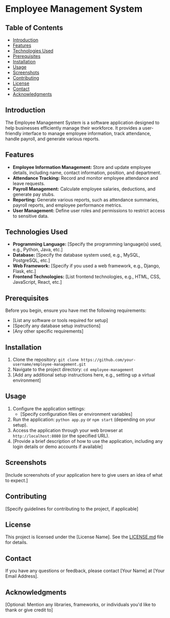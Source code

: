 # Employee Management System

## Table of Contents
- [Introduction](#introduction)
- [Features](#features)
- [Technologies Used](#technologies-used)
- [Prerequisites](#prerequisites)
- [Installation](#installation)
- [Usage](#usage)
- [Screenshots](#screenshots)
- [Contributing](#contributing)
- [License](#license)
- [Contact](#contact)
- [Acknowledgments](#acknowledgments)

## Introduction
The Employee Management System is a software application designed to help businesses efficiently manage their workforce. It provides a user-friendly interface to manage employee information, track attendance, handle payroll, and generate various reports.

## Features
- **Employee Information Management:** Store and update employee details, including name, contact information, position, and department.
- **Attendance Tracking:** Record and monitor employee attendance and leave requests.
- **Payroll Management:** Calculate employee salaries, deductions, and generate pay stubs.
- **Reporting:** Generate various reports, such as attendance summaries, payroll reports, and employee performance metrics.
- **User Management:** Define user roles and permissions to restrict access to sensitive data.

## Technologies Used
- **Programming Language:** [Specify the programming language(s) used, e.g., Python, Java, etc.]
- **Database:** [Specify the database system used, e.g., MySQL, PostgreSQL, etc.]
- **Web Framework:** [Specify if you used a web framework, e.g., Django, Flask, etc.]
- **Frontend Technologies:** [List frontend technologies, e.g., HTML, CSS, JavaScript, React, etc.]

## Prerequisites
Before you begin, ensure you have met the following requirements:
- [List any software or tools required for setup]
- [Specify any database setup instructions]
- [Any other specific requirements]

## Installation
1. Clone the repository: `git clone https://github.com/your-username/employee-management.git`
2. Navigate to the project directory: `cd employee-management`
3. [Add any additional setup instructions here, e.g., setting up a virtual environment]

## Usage
1. Configure the application settings: 
   - [Specify configuration files or environment variables]
2. Run the application: `python app.py` or `npm start` (depending on your setup).
3. Access the application through your web browser at `http://localhost:8080` (or the specified URL).
4. [Provide a brief description of how to use the application, including any login details or demo accounts if available]

## Screenshots
[Include screenshots of your application here to give users an idea of what to expect.]

## Contributing
[Specify guidelines for contributing to the project, if applicable]

## License
This project is licensed under the [License Name]. See the [LICENSE.md](LICENSE.md) file for details.

## Contact
If you have any questions or feedback, please contact [Your Name] at [Your Email Address].

## Acknowledgments
[Optional: Mention any libraries, frameworks, or individuals you'd like to thank or give credit to]

